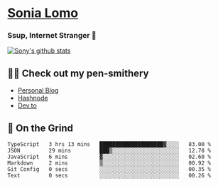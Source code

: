 # [Sonia Lomo](https://sonylomo.github.io/) 
### Ssup, Internet Stranger 🤩

<a href="https://github.com/sonylomo/github-readme-stats">
  <img align="center" src="https://media.giphy.com/media/lU05nFSW6Y2A/giphy.gif" alt="Sony's github stats" />
</a>

## ✍🏾 Check out my pen-smithery
- [Personal Blog](https://www.sonylomo.dev/blog)
- [Hashnode](https://sonylomo.hashnode.dev/)
- [Dev.to](https://dev.to/sonylomo)

## 🤡 On the Grind
<!--START_SECTION:waka-->

```text
TypeScript   3 hrs 13 mins   ████████████████████▓░░░░   83.00 %
JSON         29 mins         ███▒░░░░░░░░░░░░░░░░░░░░░   12.78 %
JavaScript   6 mins          ▓░░░░░░░░░░░░░░░░░░░░░░░░   02.60 %
Markdown     2 mins          ▒░░░░░░░░░░░░░░░░░░░░░░░░   00.92 %
Git Config   0 secs          ░░░░░░░░░░░░░░░░░░░░░░░░░   00.35 %
Text         0 secs          ░░░░░░░░░░░░░░░░░░░░░░░░░   00.26 %
```

<!--END_SECTION:waka-->
